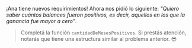 ¡Ana tiene nuevos requirimientos! Ahora nos pidió lo siguiente: _"Quiero saber cuántos balances fueron positivos, es decir, aquellos en los que la ganancia fue mayor a cero"_.

> Completá la función `cantidadDeMesesPositivos`. Si prestás atención, notarás que tiene una estructura similar al problema anterior. :sunglasses:
